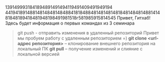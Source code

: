 1391499931841894891491494119491409491949194
4419418914881481484814848841818488481481481481848148481488141481848189418481948198491981518г581985915814545
Привет, Гитхаб! Здесь будет информация о первых командах из 3 семинара
> git push - отправить изменения в удаленный репозиторий 
Привет мы пробуем работу с удаленным репозиторием =)
> **git clone <url-адрес репозитория>** – клонирование внешнего репозитория на
локальный ПК
> **git pull** – получение изменений и слияние с локальной версией
